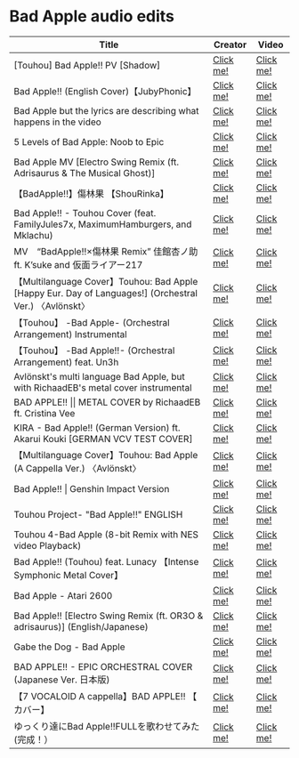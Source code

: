 # Bad Apple audio edits

| Title             | Creator                     | Video                                        |
| ----------------- | --------------------------- | -------------------------------------------- |
| [Touhou] Bad Apple!! PV [Shadow] | [Click me!](https://www.nicovideo.jp/user/10731211) | [Click me!](https://www.nicovideo.jp/watch/sm8628149) |
| Bad Apple!! (English Cover)【JubyPhonic】 | [Click me!](https://www.youtube.com/channel/UCMsNS10PzxzEayT7UHS4p6g) | [Click me!](https://www.youtube.com/watch?v=rQg2qngyIZM) |
| Bad Apple but the lyrics are describing what happens in the video | [Click me!](https://www.youtube.com/channel/UC_TUZNvqTptEm3Qd4yVsH6w) | [Click me!](https://www.youtube.com/watch?v=ReblZ7o7lu4) |
| 5 Levels of Bad Apple: Noob to Epic | [Click me!](https://www.youtube.com/user/robertlandes1) | [Click me!](https://www.youtube.com/watch?v=BgrEa6-IP34) |
| Bad Apple MV [Electro Swing Remix (ft. Adrisaurus & The Musical Ghost)] | [Click me!](https://www.youtube.com/channel/UCTAyRNwgMv_vvM8Z9UvKKEg) | [Click me!](https://www.youtube.com/watch?v=EYXR5DT2IbY) |
| 【BadApple!!】傷林果 【ShouRinka】 | [Click me!](https://www.youtube.com/channel/UCVWMwLFzyyz1wyVVk9RWx7g) | [Click me!](https://www.youtube.com/watch?v=dx76YPgZviE) |
| Bad Apple!! - Touhou Cover (feat. FamilyJules7x, MaximumHamburgers, and Mklachu) | [Click me!](https://www.youtube.com/channel/UC-69ubRH9FiX2f-8LVY6C5Q) | [Click me!](https://www.youtube.com/watch?v=lyjpeSsARjM) |
| MV　“BadApple!!×傷林果 Remix” 佳館杏ノ助 ft. K’suke and 仮面ライアー217 | [Click me!](https://www.youtube.com/channel/UCRywXmsk94yRtN_LT6qsRow) | [Click me!](https://www.youtube.com/watch?v=tfOsEKtyXlo) |
| 【Multilanguage Cover】Touhou: Bad Apple [Happy Eur. Day of Languages!] (Orchestral Ver.) 〈Avlönskt〉 | [Click me!](https://www.youtube.com/channel/UCOxag8oVb70iDjCarWhuzbw) | [Click me!](https://www.youtube.com/watch?v=HUPiIyz8xuU) |
| 【Touhou】 -Bad Apple- (Orchestral Arrangement) Instrumental | [Click me!](https://www.youtube.com/channel/UClflzY3ZjKJBrEYdJhMBv4Q) | [Click me!](https://www.youtube.com/watch?v=TxTprtLZurY) |
| 【Touhou】 -Bad Apple!!- (Orchestral Arrangement) feat. Un3h | [Click me!](https://www.youtube.com/channel/UClflzY3ZjKJBrEYdJhMBv4Q) | [Click me!](https://www.youtube.com/watch?v=VBtTL_IsZ5k) |
| Avlönskt's multi language Bad Apple, but with RichaadEB's metal cover instrumental | [Click me!](https://www.youtube.com/channel/UC6WTh3acLAUL2IgSXiAkSxA) | [Click me!](https://www.youtube.com/watch?v=5Cwzn1dEQEU) |
| BAD APPLE!! \\|\| METAL COVER by RichaadEB ft. Cristina Vee | [Click me!](https://www.youtube.com/channel/UCPM1bCbT-dVAHAEIpUUpVLQ) | [Click me!](https://www.youtube.com/watch?v=9Xz4NV0zsbY) |
| KIRA - Bad Apple!! (German Version) ft. Akarui Kouki [GERMAN VCV TEST COVER] | [Click me!](https://www.youtube.com/channel/UCDxS8VeAQhnHJc6B5jE3KHg) | [Click me!](https://www.youtube.com/watch?v=1pUXLuIBCKQ) |
| 【Multilanguage Cover】Touhou: Bad Apple (A Cappella Ver.) 〈Avlönskt〉 | [Click me!](https://www.youtube.com/channel/UCOxag8oVb70iDjCarWhuzbw) | [Click me!](https://www.youtube.com/watch?v=rdv_WzNokz4) |
| Bad Apple!! \| Genshin Impact Version | [Click me!](https://www.youtube.com/channel/UCc_V9C65eJQ2joysH-jUGVQ) | [Click me!](https://www.youtube.com/watch?v=cXJOLkc3Dhs) |
| Touhou Project- "Bad Apple!!" ENGLISH | [Click me!](https://www.youtube.com/channel/UCHmMKPmo4tAa3d8zNKERRoA) | [Click me!](https://www.youtube.com/watch?v=owFulRTR1Sc) |
| Touhou 4-Bad Apple (8-bit Remix with NES video Playback) | [Click me!](https://www.youtube.com/channel/UCe5nKDcNNJKyjJht0tDwREA) | [Click me!](https://www.youtube.com/watch?v=ZMbAEjPPf7w) |
| Bad Apple!! (Touhou) feat. Lunacy 【Intense Symphonic Metal Cover】 | [Click me!](https://www.youtube.com/channel/UChAHYPBvyaQIpjyTSdQhOMQ) | [Click me!](https://www.youtube.com/watch?v=wPcCDk3WeR0) |
| Bad Apple - Atari 2600 | [Click me!](https://www.youtube.com/channel/UCNUxBiVyD4V7-lX7zCIMKCA) | [Click me!](https://www.youtube.com/watch?v=Ko9ZA50X71s) |
| Bad Apple!! [Electro Swing Remix (ft. OR3O & adrisaurus)] (English/Japanese) | [Click me!](https://www.youtube.com/channel/UCqeHbI0rfexnHhhEgrg8Exg) | [Click me!](https://www.youtube.com/watch?v=j8wZXyR2SUM) |
| Gabe the Dog - Bad Apple | [Click me!](https://www.youtube.com/channel/UCC-DWdyi9GeFNHtvh4HbqNg) | [Click me!](https://www.youtube.com/watch?v=c6-QSfwRDDM) |
| BAD APPLE!! - EPIC ORCHESTRAL COVER (Japanese Ver. 日本版) | [Click me!](https://www.youtube.com/channel/UCmoIM2c1E_5dI7-ZDnFXJkQ) | [Click me!](https://www.youtube.com/watch?v=x7VkyIBK6rU) |
| 【7 VOCALOID A cappella】BAD APPLE!! 【 カバー】 | [Click me!](https://www.youtube.com/channel/UC2orhaXZTLktBMLZ6kO9aDg) | [Click me!](https://www.youtube.com/watch?v=gLnPpnDTT60) |
| ゆっくり達にBad Apple!!FULLを歌わせてみた(完成！） | [Click me!](https://www.youtube.com/channel/UCV-vYT8JYZsn4jSV0eS61Mw) | [Click me!](https://www.youtube.com/watch?v=sriImJahxmY) |